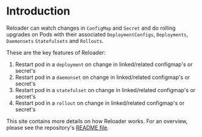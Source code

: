 # Introduction

Reloader can watch changes in `ConfigMap` and `Secret` and do rolling upgrades on Pods with their associated `DeploymentConfigs`, `Deployments`, `Daemonsets` `Statefulsets` and `Rollouts`.

These are the key features of Reloader:

1. Restart pod in a `deployment` on change in linked/related configmap's or secret's
1. Restart pod in a `daemonset` on change in linked/related configmap's or secret's
1. Restart pod in a `statefulset` on change in linked/related configmap's or secret's
1. Restart pod in a `rollout` on change in linked/related configmap's or secret's

This site contains more details on how Reloader works. For an overview, please see the repository's [README file](https://github.com/stakater/Reloader/blob/master/README.md).
